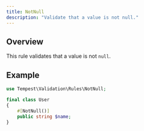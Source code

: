 ```yaml
---
title: NotNull
description: "Validate that a value is not null."
---
```


## Overview

This rule validates that a value is not `null`.

## Example

```php
use Tempest\Validation\Rules\NotNull;

final class User
{
    #[NotNull()]
    public string $name;
}
```
